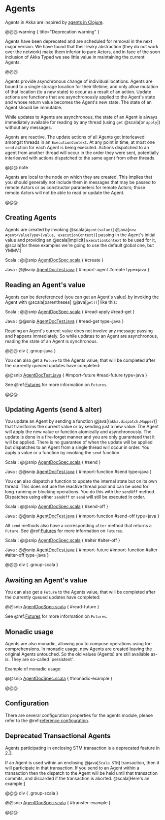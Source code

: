 # Agents

Agents in Akka are inspired by [agents in Clojure](http://clojure.org/agents).

@@@ warning { title="Deprecation warning" }

Agents have been deprecated and are scheduled for removal
in the next major version. We have found that their leaky abstraction (they do not
work over the network) make them inferior to pure Actors, and in face of the soon
inclusion of Akka Typed we see little value in maintaining the current Agents.

@@@

Agents provide asynchronous change of individual locations. Agents are bound to
a single storage location for their lifetime, and only allow mutation of that
location (to a new state) to occur as a result of an action. Update actions are
functions that are asynchronously applied to the Agent's state and whose return
value becomes the Agent's new state. The state of an Agent should be immutable.

While updates to Agents are asynchronous, the state of an Agent is always
immediately available for reading by any thread (using `get` @scala[or `apply`])
without any messages.

Agents are reactive. The update actions of all Agents get interleaved amongst
threads in an `ExecutionContext`. At any point in time, at most one `send` action for
each Agent is being executed. Actions dispatched to an agent from another thread
will occur in the order they were sent, potentially interleaved with actions
dispatched to the same agent from other threads.

@@@ note

Agents are local to the node on which they are created. This implies that you
should generally not include them in messages that may be passed to remote Actors
or as constructor parameters for remote Actors; those remote Actors will not be able to
read or update the Agent.

@@@

## Creating Agents

Agents are created by invoking @scala[`Agent(value)`] @java[`new Agent<ValueType>(value, executionContext)`] passing in the Agent's initial
value and providing an @scala[implicit] `ExecutionContext` to be used for it, 
@scala[for these examples we're going to use the default global one, but YMMV:]

Scala
:  @@snip [AgentDocSpec.scala]($code$/scala/docs/agent/AgentDocSpec.scala) { #create }

Java
:  @@snip [AgentDocTest.java]($code$/java/jdocs/agent/AgentDocTest.java) { #import-agent #create type=java }

## Reading an Agent's value

Agents can be dereferenced (you can get an Agent's value) by invoking the Agent
with @scala[parentheses] @java[`get()`] like this:

Scala
:  @@snip [AgentDocSpec.scala]($code$/scala/docs/agent/AgentDocSpec.scala) { #read-apply #read-get  }

Java
:  @@snip [AgentDocTest.java]($code$/java/jdocs/agent/AgentDocTest.java) { #read-get type=java }

Reading an Agent's current value does not involve any message passing and
happens immediately. So while updates to an Agent are asynchronous, reading the
state of an Agent is synchronous.

@@@ div { .group-java }

You can also get a `Future` to the Agents value, that will be completed after the
currently queued updates have completed:

@@snip [AgentDocTest.java]($code$/java/jdocs/agent/AgentDocTest.java) { #import-future #read-future type=java }

See @ref:[Futures](futures.md) for more information on `Futures`.

@@@ 

## Updating Agents (send & alter)

You update an Agent by sending a function @java[(`akka.dispatch.Mapper`)] that transforms the current value or
by sending just a new value. The Agent will apply the new value or function
atomically and asynchronously. The update is done in a fire-forget manner and
you are only guaranteed that it will be applied. There is no guarantee of when
the update will be applied but dispatches to an Agent from a single thread will
occur in order. You apply a value or a function by invoking the `send`
function.

Scala
:  @@snip [AgentDocSpec.scala]($code$/scala/docs/agent/AgentDocSpec.scala) { #send }

Java
:  @@snip [AgentDocTest.java]($code$/java/jdocs/agent/AgentDocTest.java) { #import-function #send type=java }

You can also dispatch a function to update the internal state but on its own
thread. This does not use the reactive thread pool and can be used for
long-running or blocking operations. You do this with the `sendOff`
method. Dispatches using either `sendOff` or `send` will still be executed
in order.

Scala
:  @@snip [AgentDocSpec.scala]($code$/scala/docs/agent/AgentDocSpec.scala) { #send-off }

Java
:  @@snip [AgentDocTest.java]($code$/java/jdocs/agent/AgentDocTest.java) { #import-function #send-off type=java }

All `send` methods also have a corresponding `alter` method that returns a `Future`.
See @ref:[Futures](futures.md) for more information on `Futures`.

Scala
:  @@snip [AgentDocSpec.scala]($code$/scala/docs/agent/AgentDocSpec.scala) { #alter #alter-off }

Java
:  @@snip [AgentDocTest.java]($code$/java/jdocs/agent/AgentDocTest.java) { #import-future #import-function #alter #alter-off type=java }

@@@ div { .group-scala }

## Awaiting an Agent's value

You can also get a `Future` to the Agents value, that will be completed after the
currently queued updates have completed:

@@snip [AgentDocSpec.scala]($code$/scala/docs/agent/AgentDocSpec.scala) { #read-future }

See @ref:[Futures](futures.md) for more information on `Futures`.

## Monadic usage

Agents are also monadic, allowing you to compose operations using
for-comprehensions. In monadic usage, new Agents are created leaving the
original Agents untouched. So the old values (Agents) are still available
as-is. They are so-called 'persistent'.

Example of monadic usage:

@@snip [AgentDocSpec.scala]($code$/scala/docs/agent/AgentDocSpec.scala) { #monadic-example }

@@@

## Configuration

There are several configuration properties for the agents module, please refer
to the @ref:[reference configuration](general/configuration.md#config-akka-agent).

## Deprecated Transactional Agents

Agents participating in enclosing STM transaction is a deprecated feature in 2.3.

If an Agent is used within an enclosing @java[`Scala STM`] transaction, then it will participate in
that transaction. If you send to an Agent within a transaction then the dispatch
to the Agent will be held until that transaction commits, and discarded if the
transaction is aborted. @scala[Here's an example:]

@@@ div { .group-scala }

@@snip [AgentDocSpec.scala]($code$/scala/docs/agent/AgentDocSpec.scala) { #transfer-example }

@@@
